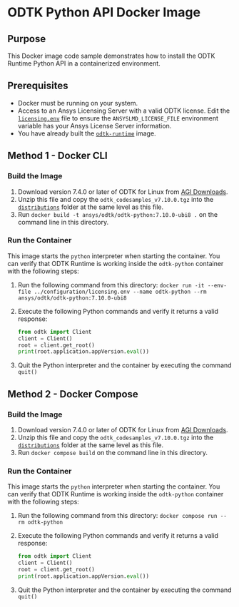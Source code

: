 # ODTK Python API Docker Image

## Purpose

This Docker image code sample demonstrates how to install the ODTK Runtime Python API in a containerized environment.

## Prerequisites

* Docker must be running on your system.
* Access to an Ansys Licensing Server with a valid ODTK license. Edit the [`licensing.env`](../configuration/licensing.env) file to ensure the `ANSYSLMD_LICENSE_FILE` environment variable has your Ansys License Server information.
* You have already built the [`odtk-runtime`](../odtk-runtime/README.md) image.

## Method 1 - Docker CLI

### Build the Image

1. Download version 7.4.0 or later of ODTK for Linux from [AGI Downloads](https://support.agi.com/downloads).
2. Unzip this file and copy the `odtk_codesamples_v7.10.0.tgz` into the [`distributions`](./distributions) folder at
the same level as this file.
3. Run `docker build -t ansys/odtk/odtk-python:7.10.0-ubi8 .` on the command line in this directory.

### Run the Container

This image starts the `python` interpreter when starting the container. You can verify that ODTK Runtime is working inside the `odtk-python` container with the following steps:

1. Run the following command from this directory:
`docker run -it --env-file ../configuration/licensing.env --name odtk-python --rm ansys/odtk/odtk-python:7.10.0-ubi8`
2. Execute the following Python commands and verify it returns a valid response:

    ```python
    from odtk import Client
    client = Client()
    root = client.get_root()
    print(root.application.appVersion.eval())
    ```

3. Quit the Python interpreter and the container by executing the command `quit()`

## Method 2 - Docker Compose

### Build the Image

1. Download version 7.4.0 or later of ODTK for Linux from [AGI Downloads](https://support.agi.com/downloads).
2. Unzip this file and copy the `odtk_codesamples_v7.10.0.tgz` into the [`distributions`](./distributions) folder at the same level as this file.
3. Run `docker compose build` on the command line in this directory.

### Run the Container

This image starts the `python` interpreter when starting the container. You can verify that ODTK Runtime is working inside the `odtk-python` container with the following steps:

1. Run the following command from this directory: `docker compose run --rm odtk-python`
2. Execute the following Python commands and verify it returns a valid response:

    ```python
    from odtk import Client
    client = Client()
    root = client.get_root()
    print(root.application.appVersion.eval())
    ```

3. Quit the Python interpreter and the container by executing the command `quit()`
